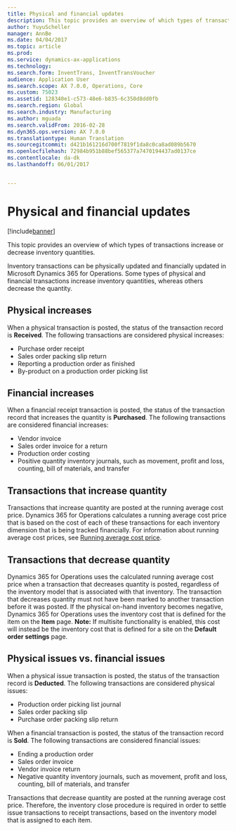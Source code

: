 ```yaml
---
title: Physical and financial updates
description: This topic provides an overview of which types of transactions increase or decrease inventory quantities.
author: YuyuScheller
manager: AnnBe
ms.date: 04/04/2017
ms.topic: article
ms.prod: 
ms.service: dynamics-ax-applications
ms.technology: 
ms.search.form: InventTrans, InventTransVoucher
audience: Application User
ms.search.scope: AX 7.0.0, Operations, Core
ms.custom: 75023
ms.assetid: 128340e1-c573-48e6-b835-6c350d8dd0fb
ms.search.region: Global
ms.search.industry: Manufacturing
ms.author: mguada
ms.search.validFrom: 2016-02-28
ms.dyn365.ops.version: AX 7.0.0
ms.translationtype: Human Translation
ms.sourcegitcommit: d421b161216d700f7819f1da8c0ca8ad089b5670
ms.openlocfilehash: 72984b951b88bef565377a7470194437ad0137ce
ms.contentlocale: da-dk
ms.lasthandoff: 06/01/2017


---
```


# <a name="physical-and-financial-updates"></a>Physical and financial updates

[!include[banner](../includes/banner.md)]


This topic provides an overview of which types of transactions increase or decrease inventory quantities. 

Inventory transactions can be physically updated and financially updated in Microsoft Dynamics 365 for Operations. Some types of physical and financial transactions increase inventory quantities, whereas others decrease the quantity.

## <a name="physical-increases"></a>Physical increases
When a physical transaction is posted, the status of the transaction record is **Received**. The following transactions are considered physical increases:

-   Purchase order receipt
-   Sales order packing slip return
-   Reporting a production order as finished
-   By-product on a production order picking list

## <a name="financial-increases"></a>Financial increases
When a financial receipt transaction is posted, the status of the transaction record that increases the quantity is **Purchased**. The following transactions are considered financial increases:

-   Vendor invoice
-   Sales order invoice for a return
-   Production order costing
-   Positive quantity inventory journals, such as movement, profit and loss, counting, bill of materials, and transfer

## <a name="transactions-that-increase-quantity"></a>Transactions that increase quantity
Transactions that increase quantity are posted at the running average cost price. Dynamics 365 for Operations calculates a running average cost price that is based on the cost of each of these transactions for each inventory dimension that is being tracked financially. For information about running average cost prices, see [Running average cost price](running-average-cost-price.md).

## <a name="transactions-that-decrease-quantity"></a>Transactions that decrease quantity
Dynamics 365 for Operations uses the calculated running average cost price when a transaction that decreases quantity is posted, regardless of the inventory model that is associated with that inventory. The transaction that decreases quantity must not have been marked to another transaction before it was posted. If the physical on-hand inventory becomes negative, Dynamics 365 for Operations uses the inventory cost that is defined for the item on the **Item** page. **Note:** If multisite functionality is enabled, this cost will instead be the inventory cost that is defined for a site on the **Default order settings** page.

## <a name="physical-issues-vs-financial-issues"></a>Physical issues vs. financial issues
When a physical issue transaction is posted, the status of the transaction record is **Deducted**. The following transactions are considered physical issues:

-   Production order picking list journal
-   Sales order packing slip
-   Purchase order packing slip return

When a financial transaction is posted, the status of the transaction record is **Sold**. The following transactions are considered financial issues:

-   Ending a production order
-   Sales order invoice
-   Vendor invoice return
-   Negative quantity inventory journals, such as movement, profit and loss, counting, bill of materials, and transfer

Transactions that decrease quantity are posted at the running average cost price. Therefore, the inventory close procedure is required in order to settle issue transactions to receipt transactions, based on the inventory model that is assigned to each item.




